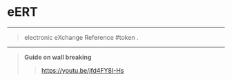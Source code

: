 # eERT
---
> electronic eXchange Reference #token .
---
> **Guide on wall breaking**
>> https://youtu.be/jfd4FY8I-Hs
